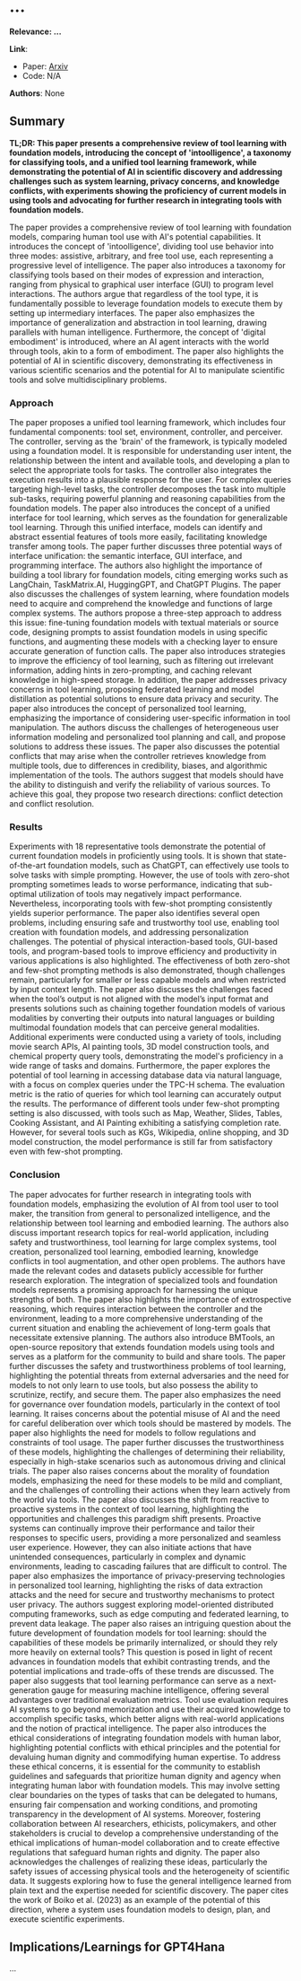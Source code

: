 <!--- Created using: ... --->
<!--- Based on: 100.0% of the Paper --->
<!--- Reviewed: False --->
# ...

**Relevance: ...**

**Link**:
- Paper: [Arxiv](...)
- Code: N/A

**Authors**: None

## Summary

**TL;DR: This paper presents a comprehensive review of tool learning with foundation models, introducing the concept of 'intoolligence', a taxonomy for classifying tools, and a unified tool learning framework, while demonstrating the potential of AI in scientific discovery and addressing challenges such as system learning, privacy concerns, and knowledge conflicts, with experiments showing the proficiency of current models in using tools and advocating for further research in integrating tools with foundation models.**

The paper provides a comprehensive review of tool learning with foundation models, comparing human tool use with AI's potential capabilities. It introduces the concept of 'intoolligence', dividing tool use behavior into three modes: assistive, arbitrary, and free tool use, each representing a progressive level of intelligence. The paper also introduces a taxonomy for classifying tools based on their modes of expression and interaction, ranging from physical to graphical user interface (GUI) to program level interactions. The authors argue that regardless of the tool type, it is fundamentally possible to leverage foundation models to execute them by setting up intermediary interfaces. The paper also emphasizes the importance of generalization and abstraction in tool learning, drawing parallels with human intelligence. Furthermore, the concept of 'digital embodiment' is introduced, where an AI agent interacts with the world through tools, akin to a form of embodiment. The paper also highlights the potential of AI in scientific discovery, demonstrating its effectiveness in various scientific scenarios and the potential for AI to manipulate scientific tools and solve multidisciplinary problems.

### Approach

The paper proposes a unified tool learning framework, which includes four fundamental components: tool set, environment, controller, and perceiver. The controller, serving as the 'brain' of the framework, is typically modeled using a foundation model. It is responsible for understanding user intent, the relationship between the intent and available tools, and developing a plan to select the appropriate tools for tasks. The controller also integrates the execution results into a plausible response for the user. For complex queries targeting high-level tasks, the controller decomposes the task into multiple sub-tasks, requiring powerful planning and reasoning capabilities from the foundation models. The paper also introduces the concept of a unified interface for tool learning, which serves as the foundation for generalizable tool learning. Through this unified interface, models can identify and abstract essential features of tools more easily, facilitating knowledge transfer among tools. The paper further discusses three potential ways of interface unification: the semantic interface, GUI interface, and programming interface. The authors also highlight the importance of building a tool library for foundation models, citing emerging works such as LangChain, TaskMatrix.AI, HuggingGPT, and ChatGPT Plugins. The paper also discusses the challenges of system learning, where foundation models need to acquire and comprehend the knowledge and functions of large complex systems. The authors propose a three-step approach to address this issue: fine-tuning foundation models with textual materials or source code, designing prompts to assist foundation models in using specific functions, and augmenting these models with a checking layer to ensure accurate generation of function calls. The paper also introduces strategies to improve the efficiency of tool learning, such as filtering out irrelevant information, adding hints in zero-prompting, and caching relevant knowledge in high-speed storage. In addition, the paper addresses privacy concerns in tool learning, proposing federated learning and model distillation as potential solutions to ensure data privacy and security. The paper also introduces the concept of personalized tool learning, emphasizing the importance of considering user-specific information in tool manipulation. The authors discuss the challenges of heterogeneous user information modeling and personalized tool planning and call, and propose solutions to address these issues. The paper also discusses the potential conflicts that may arise when the controller retrieves knowledge from multiple tools, due to differences in credibility, biases, and algorithmic implementation of the tools. The authors suggest that models should have the ability to distinguish and verify the reliability of various sources. To achieve this goal, they propose two research directions: conflict detection and conflict resolution.

### Results

Experiments with 18 representative tools demonstrate the potential of current foundation models in proficiently using tools. It is shown that state-of-the-art foundation models, such as ChatGPT, can effectively use tools to solve tasks with simple prompting. However, the use of tools with zero-shot prompting sometimes leads to worse performance, indicating that sub-optimal utilization of tools may negatively impact performance. Nevertheless, incorporating tools with few-shot prompting consistently yields superior performance. The paper also identifies several open problems, including ensuring safe and trustworthy tool use, enabling tool creation with foundation models, and addressing personalization challenges. The potential of physical interaction-based tools, GUI-based tools, and program-based tools to improve efficiency and productivity in various applications is also highlighted. The effectiveness of both zero-shot and few-shot prompting methods is also demonstrated, though challenges remain, particularly for smaller or less capable models and when restricted by input context length. The paper also discusses the challenges faced when the tool’s output is not aligned with the model’s input format and presents solutions such as chaining together foundation models of various modalities by converting their outputs into natural languages or building multimodal foundation models that can perceive general modalities. Additional experiments were conducted using a variety of tools, including movie search APIs, AI painting tools, 3D model construction tools, and chemical property query tools, demonstrating the model's proficiency in a wide range of tasks and domains. Furthermore, the paper explores the potential of tool learning in accessing database data via natural language, with a focus on complex queries under the TPC-H schema. The evaluation metric is the ratio of queries for which tool learning can accurately output the results. The performance of different tools under few-shot prompting setting is also discussed, with tools such as Map, Weather, Slides, Tables, Cooking Assistant, and AI Painting exhibiting a satisfying completion rate. However, for several tools such as KGs, Wikipedia, online shopping, and 3D model construction, the model performance is still far from satisfactory even with few-shot prompting.

### Conclusion

The paper advocates for further research in integrating tools with foundation models, emphasizing the evolution of AI from tool user to tool maker, the transition from general to personalized intelligence, and the relationship between tool learning and embodied learning. The authors also discuss important research topics for real-world application, including safety and trustworthiness, tool learning for large complex systems, tool creation, personalized tool learning, embodied learning, knowledge conflicts in tool augmentation, and other open problems. The authors have made the relevant codes and datasets publicly accessible for further research exploration. The integration of specialized tools and foundation models represents a promising approach for harnessing the unique strengths of both. The paper also highlights the importance of extrospective reasoning, which requires interaction between the controller and the environment, leading to a more comprehensive understanding of the current situation and enabling the achievement of long-term goals that necessitate extensive planning. The authors also introduce BMTools, an open-source repository that extends foundation models using tools and serves as a platform for the community to build and share tools. The paper further discusses the safety and trustworthiness problems of tool learning, highlighting the potential threats from external adversaries and the need for models to not only learn to use tools, but also possess the ability to scrutinize, rectify, and secure them. The paper also emphasizes the need for governance over foundation models, particularly in the context of tool learning. It raises concerns about the potential misuse of AI and the need for careful deliberation over which tools should be mastered by models. The paper also highlights the need for models to follow regulations and constraints of tool usage. The paper further discusses the trustworthiness of these models, highlighting the challenges of determining their reliability, especially in high-stake scenarios such as autonomous driving and clinical trials. The paper also raises concerns about the morality of foundation models, emphasizing the need for these models to be mild and compliant, and the challenges of controlling their actions when they learn actively from the world via tools. The paper also discusses the shift from reactive to proactive systems in the context of tool learning, highlighting the opportunities and challenges this paradigm shift presents. Proactive systems can continually improve their performance and tailor their responses to specific users, providing a more personalized and seamless user experience. However, they can also initiate actions that have unintended consequences, particularly in complex and dynamic environments, leading to cascading failures that are difficult to control. The paper also emphasizes the importance of privacy-preserving technologies in personalized tool learning, highlighting the risks of data extraction attacks and the need for secure and trustworthy mechanisms to protect user privacy. The authors suggest exploring model-oriented distributed computing frameworks, such as edge computing and federated learning, to prevent data leakage. The paper also raises an intriguing question about the future development of foundation models for tool learning: should the capabilities of these models be primarily internalized, or should they rely more heavily on external tools? This question is posed in light of recent advances in foundation models that exhibit contrasting trends, and the potential implications and trade-offs of these trends are discussed. The paper also suggests that tool learning performance can serve as a next-generation gauge for measuring machine intelligence, offering several advantages over traditional evaluation metrics. Tool use evaluation requires AI systems to go beyond memorization and use their acquired knowledge to accomplish specific tasks, which better aligns with real-world applications and the notion of practical intelligence. The paper also introduces the ethical considerations of integrating foundation models with human labor, highlighting potential conflicts with ethical principles and the potential for devaluing human dignity and commodifying human expertise. To address these ethical concerns, it is essential for the community to establish guidelines and safeguards that prioritize human dignity and agency when integrating human labor with foundation models. This may involve setting clear boundaries on the types of tasks that can be delegated to humans, ensuring fair compensation and working conditions, and promoting transparency in the development of AI systems. Moreover, fostering collaboration between AI researchers, ethicists, policymakers, and other stakeholders is crucial to develop a comprehensive understanding of the ethical implications of human-model collaboration and to create effective regulations that safeguard human rights and dignity. The paper also acknowledges the challenges of realizing these ideas, particularly the safety issues of accessing physical tools and the heterogeneity of scientific data. It suggests exploring how to fuse the general intelligence learned from plain text and the expertise needed for scientific discovery. The paper cites the work of Boiko et al. (2023) as an example of the potential of this direction, where a system uses foundation models to design, plan, and execute scientific experiments.

## Implications/Learnings for GPT4Hana

...
